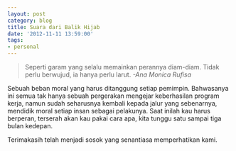 ```yaml
---
layout: post
category: blog
title: Suara dari Balik Hijab
date: '2012-11-11 13:59:00'
tags:
- personal
---
```


> Seperti garam yang selalu memainkan perannya diam-diam. Tidak perlu berwujud, ia hanya perlu larut. <cite>-Ana Monica Rufisa</cite>

Sebuah beban moral yang harus ditanggung setiap pemimpin. Bahwasanya ini semua tak hanya sebuah pergerakan mengejar keberhasilan program kerja, namun sudah seharusnya kembali kepada jalur yang sebenarnya, mendidik moral setiap insan sebagai pelakunya. Saat inilah kau harus berperan, terserah akan kau pakai cara apa, kita tunggu satu sampai tiga bulan kedepan.

Terimakasih telah menjadi sosok yang senantiasa memperhatikan kami.

